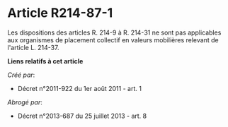 # Article R214-87-1

Les dispositions des articles R. 214-9 à R. 214-31 ne sont pas applicables aux organismes de placement collectif en valeurs
mobilières relevant de l'article L. 214-37.

**Liens relatifs à cet article**

_Créé par_:

  - Décret n°2011-922 du 1er août 2011 - art. 1

_Abrogé par_:

  - Décret n°2013-687 du 25 juillet 2013 - art. 8
